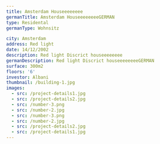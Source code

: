 ```yaml
---
title: Amsterdam Houseeeeeeee
germanTitle: Amsterdam HouseeeeeeeeGERMAN
type: Residental
germanType: Wohnsitz

city: Amsterdam
address: Red light
date: 14/12/2002
description: Red light Discrict houseeeeeeee
germanDescription: Red light Discrict houseeeeeeeeGERMAN
surface: 300m2
floors: '6'
investor: Albani
thumbnail: /building-1.jpg
images:
  - src: /project-details1.jpg
  - src: /project-details2.jpg
  - src: /number-3.png
  - src: /number-2.jpg
  - src: /number-3.png
  - src: /number-2.jpg
  - src: /project-details2.jpg
  - src: /project-details1.jpg
---
```

